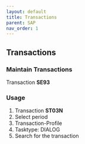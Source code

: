 ```yaml
---
layout: default
title: Transactions
parent: SAP
nav_order: 1
---
```


## Transactions

### Maintain Transactions

Transaction **SE93**

### Usage

1. Transaction **ST03N**
2. Select period
3. Transaction-Profile
4. Tasktype: DIALOG
5. Search for the transaction
